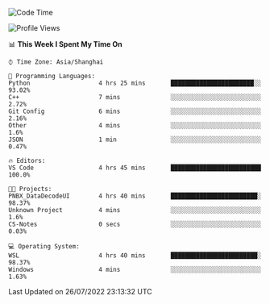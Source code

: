 <!--START_SECTION:waka-->
![Code Time](http://img.shields.io/badge/Code%20Time-162%20hrs%2017%20mins-blue)

![Profile Views](http://img.shields.io/badge/Profile%20Views-1-blue)

📊 **This Week I Spent My Time On** 

```text
⌚︎ Time Zone: Asia/Shanghai

💬 Programming Languages: 
Python                   4 hrs 25 mins       ███████████████████████░░   93.02% 
C++                      7 mins              ░░░░░░░░░░░░░░░░░░░░░░░░░   2.72% 
Git Config               6 mins              ░░░░░░░░░░░░░░░░░░░░░░░░░   2.16% 
Other                    4 mins              ░░░░░░░░░░░░░░░░░░░░░░░░░   1.6% 
JSON                     1 min               ░░░░░░░░░░░░░░░░░░░░░░░░░   0.47%

🔥 Editors: 
VS Code                  4 hrs 45 mins       █████████████████████████   100.0%

🐱‍💻 Projects: 
PNBX_DataDecodeUI        4 hrs 40 mins       ████████████████████████░   98.37% 
Unknown Project          4 mins              ░░░░░░░░░░░░░░░░░░░░░░░░░   1.6% 
CS-Notes                 0 secs              ░░░░░░░░░░░░░░░░░░░░░░░░░   0.03%

💻 Operating System: 
WSL                      4 hrs 40 mins       ████████████████████████░   98.37% 
Windows                  4 mins              ░░░░░░░░░░░░░░░░░░░░░░░░░   1.63%

```


 Last Updated on 26/07/2022 23:13:32 UTC
<!--END_SECTION:waka-->